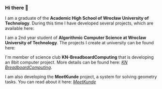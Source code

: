 ### Hi there 👋

I am a graduate of the **Academic High School of Wrocław University of Technology**. During this time I have developed several projects, which are available here: 

I am a 2nd year student of **Algorithmic Computer Science at Wroclaw University of Technology**. The projects I create at university can be found here:

I'm member of science club **KN-BreadboardComputing** that is developing an 8bit computer project. More details can be found here: [*KN BreadboardComputing*](https://github.com/KN-Breadboard-Computing).

I am also developing the **MeetKunde** project, a system for solving geometry tasks. You can read about it here: [*MeetKunde*](https://github.com/MeetKunde)
